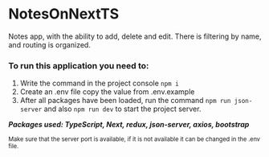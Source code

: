# NotesOnNextTS

Notes app, with the ability to add, delete and edit. There is filtering by name, and routing is organized.

### To run this application you need to:

1. Write the command in the project console `npm i`
2. Create an .env file copy the value from .env.example
3. After all packages have been loaded, run the command `npm run json-server` and also `npm run dev` to start the project server. 

***Packages used: TypeScript, Next, redux, json-server, axios, bootstrap***

<sub>Make sure that the server port is available, if it is not available it can be changed in the .env file.</sub>

